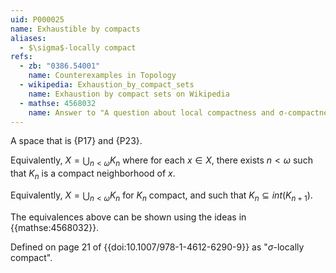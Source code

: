 ```yaml
---
uid: P000025
name: Exhaustible by compacts
aliases:
  - $\sigma$-locally compact
refs:
  - zb: "0386.54001"
    name: Counterexamples in Topology
  - wikipedia: Exhaustion_by_compact_sets
    name: Exhaustion by compact sets on Wikipedia
  - mathse: 4568032
    name: Answer to "A question about local compactness and σ-compactness"
---
```


A space that is {P17} and {P23}.

Equivalently, $X=\bigcup_{n<\omega}K_n$ where for each $x\in X$, there exists
$n<\omega$ such that $K_n$ is a compact neighborhood of $x$.

Equivalently, $X=\bigcup_{n<\omega}K_n$ for $K_n$ compact, and such that $K_n\subseteq int(K_{n+1})$.

The equivalences above can be shown using the ideas in {{mathse:4568032}}.

Defined on page 21 of {{doi:10.1007/978-1-4612-6290-9}} as "$\sigma$-locally compact".
